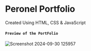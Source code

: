 # Peronel Portfolio

Created Using HTML, CSS & JavaScript


#### `Preview of the PortFolio`

![Screenshot 2024-09-30 125957](https://github.com/user-attachments/assets/059c231f-266a-4233-a765-8a97eccf58da)
